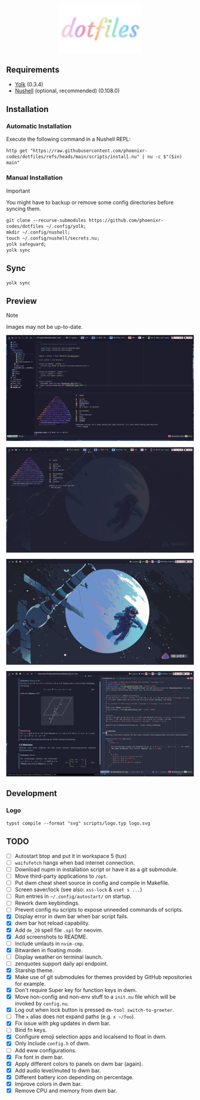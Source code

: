 <p align="center">
    <img src="logo.svg" width="45%" alt="dotfiles" />
</p>

## Requirements

- [Yolk][] (0.3.4)
- [Nushell][] (optional, recommended) (0.108.0)

## Installation

### Automatic Installation

Execute the following command in a Nushell REPL:

```nu
http get "https://raw.githubusercontent.com/phoenixr-codes/dotfiles/refs/heads/main/scripts/install.nu" | nu -c $"($in) main"
```

### Manual Installation

> [!IMPORTANT]
> You might have to backup or remove some config directories before syncing
> them.

```nushell
git clone --recurse-submodules https://github.com/phoenixr-codes/dotfiles ~/.config/yolk;
mkdir ~/.config/nushell;
touch ~/.config/nushell/secrets.nu;
yolk safeguard;
yolk sync
```

## Sync

```console
yolk sync
```

## Preview

> [!NOTE]
> Images may not be up-to-date.

![Editor preview](./preview/editor.png)

![Terminal preview](./preview/terminal.png)

![Desktop preview](./preview/dekstop.png)

![Education workflow preview](./preview/education.png)

## Development

### Logo

```console
typst compile --format "svg" scripts/logo.typ logo.svg
```

## TODO

- [ ] Autostart btop and put it in workspace 5 (tux)
- [ ] `waifufetch` hangs when bad internet connection.
- [ ] Download nupm in installation script or have it as a git submodule.
- [ ] Move third-party applications to `/opt`.
- [ ] Put dwm cheat sheet source in config and compile in Makefile.
- [ ] Screen saver/lock (see also: `xss-lock` & `xset s ...`)
- [ ] Run entries in `~/.config/autostart/` on startup.
- [ ] Rework dwm keybindings.
- [ ] Prevent config nu scripts to expose unneeded commands of scripts.
- [x] Display error in dwm bar when bar script fails.
- [x] dwm bar hot reload capability.
- [x] Add `de_20` spell file `.spl` for neovim.
- [x] Add screenshots to README.
- [ ] Include umlauts in `nvim-cmp`.
- [x] Bitwarden in floating mode.
- [ ] Display weather on terminal launch.
- [ ] zenquotes support daily api endpoint.
- [x] Starship theme.
- [x] Make use of git submodules for themes provided by GitHub repositories for example.
- [x] Don't require Super key for function keys in dwm.
- [x] Move non-config and non-env stuff to a `init.nu` file which will be invoked by `config.nu`.
- [x] Log out when lock button is pressed `dm-tool switch-to-greeter`.
- [ ] The `x` alias does not expand paths (e.g. `x ~/foo`).
- [x] Fix issue with pkg updates in dwm bar.
- [ ] Bind fn keys.
- [x] Configure emoji selection apps and localsend to float in dwm.
- [x] Only include `config.h` of dwm.
- [ ] Add eww configurations.
- [x] Fix font in dwm bar.
- [x] Apply different colors to panels on dwm bar (again).
- [x] Add audio level/muted to dwm bar.
- [x] Different battery icon depending on percentage.
- [x] Improve colors in dwm bar.
- [x] Remove CPU and memory from dwm bar.

[Nushell]: https://www.nushell.sh/
[Yolk]: https://elkowar.github.io/yolk/

